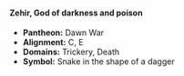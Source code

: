 #### Zehir, God of darkness and poison
- **Pantheon:** Dawn War
- **Alignment:** C, E
- **Domains:** Trickery, Death
- **Symbol:** Snake in the shape of a dagger
